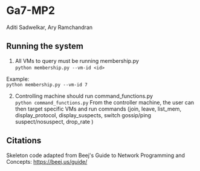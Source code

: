 # Ga7-MP2
Aditi Sadwelkar, Ary Ramchandran
## Running the system
1) All VMs to query must be running membership.py\
``python membership.py --vm-id <id>``

Example:\
``python membership.py --vm-id 7``

2) Controlling machine should run command_functions.py\
``python command_functions.py``
From the controller machine, the user can then target specific VMs and run commands (join, leave, list_mem, display_protocol, display_suspects, switch gossip/ping suspect/nosuspect, drop_rate <value>)

## Citations
Skeleton code adapted from Beej's Guide to Network Programming and Concepts: 
https://beej.us/guide/
